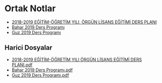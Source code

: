 # Ortak Notlar

- [2018-2019 EĞİTİM-ÖĞRETİM YILI, ÖRGÜN LİSANS EĞİTİMİ DERS PLANI](./0%20-%20Ortak%20Notlar/2018-2019%20E%C4%9E%C4%B0T%C4%B0M-%C3%96%C4%9ERET%C4%B0M%20YILI%2C%20%C3%96RG%C3%9CN%20L%C4%B0SANS%20E%C4%9E%C4%B0T%C4%B0M%C4%B0%20DERS%20PLANI.pdf)
- [Bahar 2019 Ders Programı](./Bahar%202019%20Ders%20Program%C4%B1.pdf)
- [Guz 2019 Ders Programı](./Guz%202019%20Ders%20Program%C4%B1.pdf)

<!--HariciDosyalar-->

## Harici Dosyalar

- [2018-2019 EĞİTİM-ÖĞRETİM YILI ÖRGÜN LİSANS EĞİTİMİ DERS PLANI.pdf](./2018-2019%20E%C4%9E%C4%B0T%C4%B0M-%C3%96%C4%9ERET%C4%B0M%20YILI%20%C3%96RG%C3%9CN%20L%C4%B0SANS%20E%C4%9E%C4%B0T%C4%B0M%C4%B0%20DERS%20PLANI.pdf)
- [Bahar 2019 Ders Programı.pdf](./Bahar%202019%20Ders%20Program%C4%B1.pdf)
- [Guz 2019 Ders Programı.pdf](./Guz%202019%20Ders%20Program%C4%B1.pdf)


<!--HariciDosyalar-->

